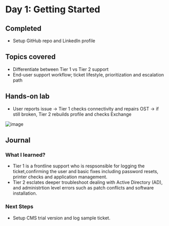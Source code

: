 # Day 1: Getting Started

## **Completed**
- Setup GitHub repo and LinkedIn profile
  
## **Topics covered**
- Differentiate between Tier 1 vs Tier 2 support
- End-user support workflow; ticket lifestyle, prioritization and escalation path
  
## **Hands-on lab**
- User reports issue → Tier 1 checks connectivity and repairs OST → if still broken, Tier 2 rebuilds profile and checks Exchange
  
![image](https://github.com/user-attachments/assets/0787e094-ed87-47a5-bc64-fe885341e0d4)


## **Journal**
### What I learned?

- Tier 1 is a frontline support who is respsonsible for logging the ticket,confirming the user and basic fixes including password resets, printer checks and application management.
- Tier 2 esclates deeper troubleshoot dealing with Active Directory (AD), and administrtion level errors such as patch conflicts and software installation.

### Next Steps
- Setup CMS trial version and log sample ticket.

